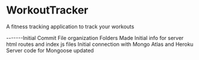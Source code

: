 # WorkoutTracker

A fitness tracking application to track your workouts

-------Initial Commit
File organization
Folders Made
Initial info for server html routes and index js files
Initial connection with Mongo Atlas and Heroku
Server code for Mongoose updated
